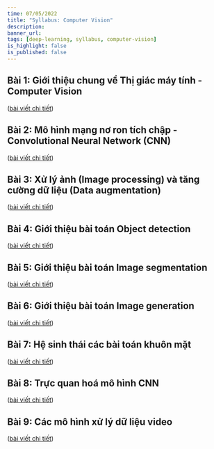 ```yaml
---
time: 07/05/2022
title: "Syllabus: Computer Vision"
description: 
banner_url: 
tags: [deep-learning, syllabus, computer-vision]
is_highlight: false
is_published: false
---
```


## Bài 1: Giới thiệu chung về Thị giác máy tính - Computer Vision

([bài viết chi tiết](/blog/computer-vision/))

## Bài 2: Mô hình mạng nơ ron tích chập - Convolutional Neural Network (CNN)

([bài viết chi tiết](/blog/convolutional-neural-network/))

## Bài 3: Xử lý ảnh (Image processing) và tăng cường dữ liệu (Data augmentation)

([bài viết chi tiết](/blog/image-processing-data-augmentation/))

## Bài 4: Giới thiệu bài toán Object detection

([bài viết chi tiết](/blog/object-detection/))

## Bài 5: Giới thiệu bài toán Image segmentation

([bài viết chi tiết](/blog/image-segmentation/))

## Bài 6: Giới thiệu bài toán Image generation

([bài viết chi tiết](/blog/image-generation/))

## Bài 7: Hệ sinh thái các bài toán khuôn mặt

([bài viết chi tiết](/blog/face-ecosystem/))

## Bài 8: Trực quan hoá mô hình CNN
    
([bài viết chi tiết](/blog/cnn-visualization/))

## Bài 9: Các mô hình xử lý dữ liệu video

([bài viết chi tiết](/blog/video-processing/))
